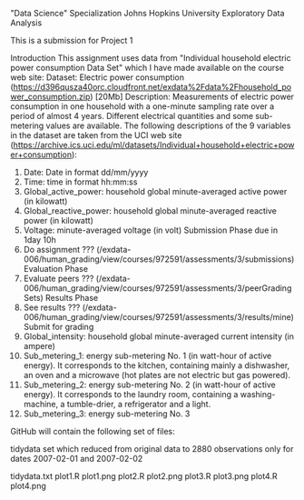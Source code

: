 "Data Science" Specialization
Johns Hopkins University
Exploratory Data Analysis

This is a submission for Project 1

Introduction
This assignment uses data from "Individual household electric power consumption Data Set" which I have made available on the course web site:
Dataset: Electric power consumption
(https://d396qusza40orc.cloudfront.net/exdata%2Fdata%2Fhousehold_power_consumption.zip) [20Mb]
Description: Measurements of electric power consumption in one household with a one-minute
sampling rate over a period of almost 4 years. Different electrical quantities and some sub-metering
values are available.
The following descriptions of the 9 variables in the dataset are taken from the UCI web site
(https://archive.ics.uci.edu/ml/datasets/Individual+household+electric+power+consumption):
1. Date: Date in format dd/mm/yyyy
2. Time: time in format hh:mm:ss
3. Global_active_power: household global minute-averaged active power (in kilowatt)
4. Global_reactive_power: household global minute-averaged reactive power (in kilowatt)
5. Voltage: minute-averaged voltage (in volt)
Submission Phase
due in 1day 10h
1. Do assignment ??? (/exdata-006/human_grading/view/courses/972591/assessments/3/submissions)
Evaluation Phase
2. Evaluate peers ??? (/exdata-006/human_grading/view/courses/972591/assessments/3/peerGradingSets)
Results Phase
3. See results ??? (/exdata-006/human_grading/view/courses/972591/assessments/3/results/mine)
Submit for grading
6. Global_intensity: household global minute-averaged current intensity (in ampere)
7. Sub_metering_1: energy sub-metering No. 1 (in watt-hour of active energy). It corresponds to the
kitchen, containing mainly a dishwasher, an oven and a microwave (hot plates are not electric but gas
powered).
8. Sub_metering_2: energy sub-metering No. 2 (in watt-hour of active energy). It corresponds to the
laundry room, containing a washing-machine, a tumble-drier, a refrigerator and a light.
9. Sub_metering_3: energy sub-metering No. 3

GitHub will contain the following set of files:

tidydata set which reduced from original data to 2880 observations only for dates 2007-02-01 and 2007-02-02

tidydata.txt
plot1.R
plot1.png
plot2.R
plot2.png
plot3.R
plot3.png
plot4.R
plot4.png





      